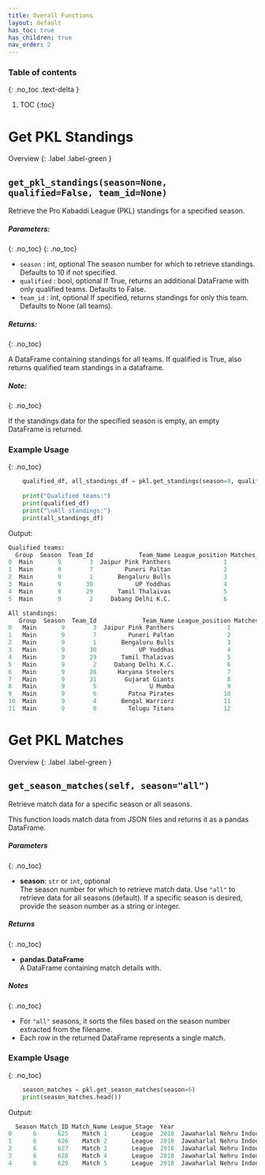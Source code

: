 ```yaml
---
title: Overall Functions
layout: default
has_toc: true
has_children: true
nav_order: 2
---
```


### Table of contents

{: .no_toc .text-delta }

1. TOC
{:toc}


# Get PKL Standings 

Overview
{: .label .label-green }

## `get_pkl_standings(season=None, qualified=False, team_id=None)`

Retrieve the Pro Kabaddi League (PKL) standings for a specified season.
 
##### Parameters:
{: .no_toc}
{: .no_toc}
- `season` : int, optional
    The season number for which to retrieve standings. Defaults to 10 if not specified.
- `qualified` : bool, optional
    If True, returns an additional DataFrame with only qualified teams. Defaults to False.
- `team_id` : int, optional
    If specified, returns standings for only this team. Defaults to None (all teams).

##### Returns:
{: .no_toc}

A DataFrame containing standings for all teams. If qualified is True, also returns qualified team standings in a dataframe.


##### Note:
{: .no_toc}

If the standings data for the specified season is empty, an empty DataFrame is returned.


### Example Usage
{: .no_toc}
```python
    qualified_df, all_standings_df = pkl.get_standings(season=9, qualified=True)
    
    print("Qualified teams:")
    print(qualified_df)
    print("\nAll standings:")
    print(all_standings_df)
```

Output:

```python
Qualified teams:
  Group  Season  Team_Id             Team_Name League_position Matches_played Wins Lost Tied Draws No Result League_points Score_diff  Qualified
0  Main       9        3  Jaipur Pink Panthers               1             22   15    6    1     0         0            82        174       True
1  Main       9        7         Puneri Paltan               2             22   14    6    2     0         0            80         66       True
2  Main       9        1       Bengaluru Bulls               3             22   13    8    1     0         0            74         39       True
3  Main       9       30            UP Yoddhas               4             22   12    8    2     0         0            71         42       True
4  Main       9       29       Tamil Thalaivas               5             22   10    8    4     0         0            66          5       True
5  Main       9        2     Dabang Delhi K.C.               6             22   10   10    2     0         0            63         17       True

All standings:
   Group  Season  Team_Id             Team_Name League_position Matches_played Wins Lost Tied Draws No Result League_points Score_diff  Qualified
0   Main       9        3  Jaipur Pink Panthers               1             22   15    6    1     0         0            82        174       True
1   Main       9        7         Puneri Paltan               2             22   14    6    2     0         0            80         66       True
2   Main       9        1       Bengaluru Bulls               3             22   13    8    1     0         0            74         39       True
3   Main       9       30            UP Yoddhas               4             22   12    8    2     0         0            71         42       True
4   Main       9       29       Tamil Thalaivas               5             22   10    8    4     0         0            66          5       True
5   Main       9        2     Dabang Delhi K.C.               6             22   10   10    2     0         0            63         17       True
6   Main       9       28      Haryana Steelers               7             22   10   10    2     0         0            61         16      False
7   Main       9       31        Gujarat Giants               8             22    9   11    2     0         0            59        -16      False
8   Main       9        5               U Mumba               9             22   10   12    0     0         0            56        -28      False
9   Main       9        6         Patna Pirates              10             22    8   11    3     0         0            54        -58      False
10  Main       9        4       Bengal Warriorz              11             22    8   11    3     0         0            53        -12      False
11  Main       9        8         Telugu Titans              12             22    2   20    0     0         0            15       -245      False
```


# Get PKL Matches

Overview
{: .label .label-green }

## `get_season_matches(self, season="all")`

Retrieve match data for a specific season or all seasons.

This function loads match data from JSON files and returns it as a pandas DataFrame.

##### Parameters
{: .no_toc}
- **season**: `str` or `int`, optional  
  The season number for which to retrieve match data. Use `"all"` to retrieve data for all seasons (default). If a specific season is desired, provide the season number as a string or integer.


##### Returns
{: .no_toc}
- **pandas.DataFrame**  
  A DataFrame containing match details with.
##### Notes
{: .no_toc}
  - For `"all"` seasons, it sorts the files based on the season number extracted from the filename.
  - Each row in the returned DataFrame represents a single match.


### Example Usage
{: .no_toc}
```python
    season_matches = pkl.get_season_matches(season=6)
    print(season_matches.head())

```

Output:

```python
  Season Match_ID Match_Name League_Stage  Year                                     Venue                  Match_Outcome              Start_Date                End_Date Result Winning Margin team_score_1 team_score_2        team_name_1 team_id_1       team_name_2 team_id_2
0      6      625    Match 1       League  2018  Jawaharlal Nehru Indoor Stadium, Chennai  Tamil Thalaivas Won by 16 Pts  2018-10-07T20:00+05:30  2018-10-07T20:00+05:30      W             16           42           26    Tamil Thalaivas        29     Patna Pirates         6
1      6      626    Match 2       League  2018  Jawaharlal Nehru Indoor Stadium, Chennai                                 2018-10-07T21:00+05:30  2018-10-07T21:00+05:30   Tied                          32           32      Puneri Paltan         7           U Mumba         5
2      6      627    Match 3       League  2018  Jawaharlal Nehru Indoor Stadium, Chennai    Puneri Paltan Won by 12 Pts  2018-10-08T20:00+05:30  2018-10-08T20:00+05:30      W             12           34           22      Puneri Paltan         7  Haryana Steelers        28
3      6      628    Match 4       League  2018  Jawaharlal Nehru Indoor Stadium, Chennai       U.P. Yoddha Won by 5 Pts  2018-10-08T21:00+05:30  2018-10-08T21:00+05:30      W              5           32           37    Tamil Thalaivas        29       U.P. Yoddha        30
4      6      629    Match 5       League  2018  Jawaharlal Nehru Indoor Stadium, Chennai                                 2018-10-09T20:00+05:30  2018-10-09T20:00+05:30   Tied                          32           32  Dabang Delhi K.C.         2    Gujarat Giants        31
```

